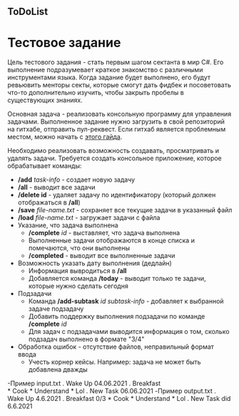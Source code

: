 ## ToDoList
# Тестовое задание

Цель тестового задания - стать первым шагом сектанта в мир C#. Его выполнение подразумевает краткое знакомство с различными инструментами языка. Когда задание будет выполнено, его будут ревьювить менторы секты, которые смогут дать фидбек и посоветовать что-то дополнительно изучить, чтобы закрыть пробелы в существующих знаниях.

Основная задача - реализовать консольную программу для управления задачами. Выполненное задание нужно загрузить в свой репозиторий на гитхабе, отправить пул-реквест. Если гитхаб является проблемным местом, можно начать с [этого гайда](articles/working-with-github/README.md).

Необходимо реализовать возможность создавать, просматривать и удалять задачи. Требуется создать консольное приложение, которое обрабатывает команды:
- **/add** *task-info* - создает новую задачу
- **/all** - выводит все задачи
- **/delete id** - удаляет задачу по идентификатору (который должен отображаться в **/all**)
- **/save** *file-name.txt* - сохраняет все текущие задачи в указанный файл
- **/load** *file-name.txt* - загружает задачи с файла
- Указание, что задача выполнена
  - **/complete** *id* - выставляет, что задача выполнена
  - Выполненные задачи отображаются в конце списка и помечаются, что они выполнены
  - **/completed** - выводит все выполненные задачи
- Возможность указать дату выполнения (дедлайн)
  - Информация вывродиться в **/all**
  - Добавляется команда **/today** - выводит только те задачи, которые нужно сделать сегодня
- Подзадачи
  - Команда **/add-subtask** *id* *subtask-info* - добавляет к выбранной задаче подзадачу
  - Добавить поддержку выполнения подзадачи по команде **/complete** *id* 
  - Для задач с подзадачами выводится информация о том, сколько подзадач выполнено в формате "3/4"
- Обработка ошибок - отсутствие файлов, неправильный формат ввода
  - Учесть корнер кейсы. Например: задача не может быть добавлена дважды

-Пример input.txt
  . Wake Up 04.06.2021 
  . Breakfast  
	   * Cook 
	   * Understand
	   * Lol 
  . New Task 06.06.2021
-Пример output.txt 
  . Wake Up 4.6.2021 
  . Breakfast 0/3
	  * Cook 
	  * Understand 
	  * Lol 
  . New Task did 6.6.2021 
